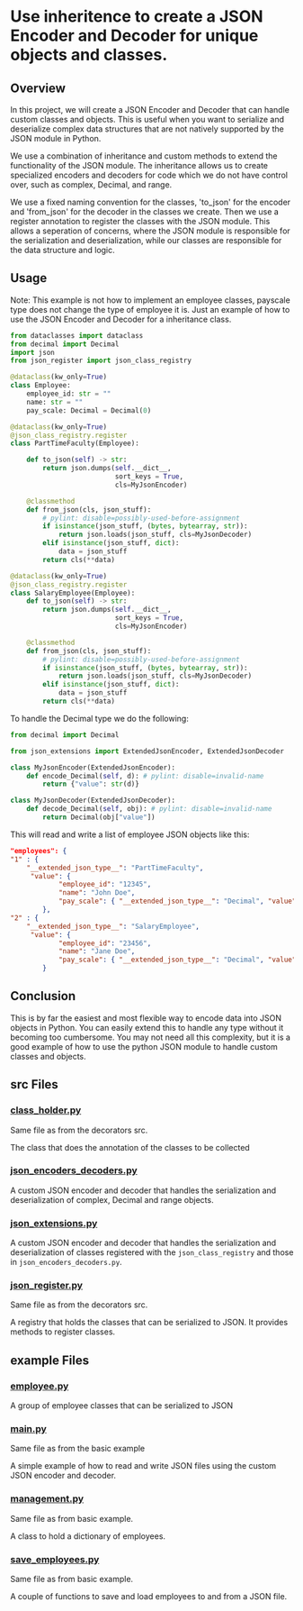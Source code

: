 # Use inheritence to create a JSON Encoder and Decoder for unique objects and classes.

## Overview
In this project, we will create a JSON Encoder and Decoder that can handle custom classes and objects. This is useful
when you want to serialize and deserialize complex data structures that are not natively supported by the JSON module in
Python.

We use a combination of inheritance and custom methods to extend the functionality of the JSON module. The inheritance
allows us to create specialized encoders and decoders for code which we do not have control over, such as complex,
Decimal, and range.

We use a fixed naming convention for the classes, 'to_json' for the encoder and 'from_json' for the decoder in the
classes we create. Then we use a register annotation to register the classes with the JSON module. This allows a
seperation of concerns, where the JSON module is responsible for the serialization and deserialization, while our
classes are responsible for the data structure and logic.

## Usage
Note: This example is not how to implement an employee classes, payscale type does not change the type of employee it is.
Just an example of how to use the JSON Encoder and Decoder for a inheritance class.

```python
from dataclasses import dataclass
from decimal import Decimal 
import json
from json_register import json_class_registry

@dataclass(kw_only=True)
class Employee:
    employee_id: str = ""
    name: str = ""
    pay_scale: Decimal = Decimal(0)

@dataclass(kw_only=True)
@json_class_registry.register
class PartTimeFaculty(Employee):

    def to_json(self) -> str:
        return json.dumps(self.__dict__,
                          sort_keys = True,
                          cls=MyJsonEncoder)

    @classmethod
    def from_json(cls, json_stuff):
        # pylint: disable=possibly-used-before-assignment
        if isinstance(json_stuff, (bytes, bytearray, str)):
            return json.loads(json_stuff, cls=MyJsonDecoder)
        elif isinstance(json_stuff, dict):
            data = json_stuff
        return cls(**data)

@dataclass(kw_only=True)
@json_class_registry.register
class SalaryEmployee(Employee):
    def to_json(self) -> str:
        return json.dumps(self.__dict__,
                          sort_keys = True,
                          cls=MyJsonEncoder)

    @classmethod
    def from_json(cls, json_stuff):
        # pylint: disable=possibly-used-before-assignment
        if isinstance(json_stuff, (bytes, bytearray, str)):
            return json.loads(json_stuff, cls=MyJsonDecoder)
        elif isinstance(json_stuff, dict):
            data = json_stuff
        return cls(**data)
```

To handle the Decimal type we do the following:

```python
from decimal import Decimal

from json_extensions import ExtendedJsonEncoder, ExtendedJsonDecoder

class MyJsonEncoder(ExtendedJsonEncoder):
    def encode_Decimal(self, d): # pylint: disable=invalid-name
        return {"value": str(d)}

class MyJsonDecoder(ExtendedJsonDecoder):
    def decode_Decimal(self, obj): # pylint: disable=invalid-name
        return Decimal(obj["value"])
```

This will read and write a list of employee JSON objects like this:

```json
"employees": {
"1" : {
    "__extended_json_type__": "PartTimeFaculty",
     "value": {
            "employee_id": "12345",
            "name": "John Doe",
            "pay_scale": { "__extended_json_type__": "Decimal", "value": "5000.00"}
        },
"2" : {
    "__extended_json_type__": "SalaryEmployee",
     "value": {
            "employee_id": "23456",
            "name": "Jane Doe",
            "pay_scale": { "__extended_json_type__": "Decimal", "value": "250000.00"}
        }
```

## Conclusion
This is by far the easiest and most flexible way to encode data into JSON objects in Python. You can easily extend this to handle any
type without it becoming too cumbersome.  You may not need all this complexity, but it is a good example of how to use
the python JSON module to handle custom classes and objects.

## src Files

### [class_holder.py](../decorators/src/class_holder.py)
Same file as from the decorators src.

The class that does the annotation of the classes to be collected

### [json_encoders_decoders.py](src/json_encoders_decoders.py)
A custom JSON encoder and decoder that handles the serialization and deserialization of complex, Decimal and range objects.

### [json_extensions.py](src/json_extensions.py)
A custom JSON encoder and decoder that handles the serialization and deserialization of classes registered with the
`json_class_registry` and those in `json_encoders_decoders.py`.

### [json_register.py](../decorators/src/json_register.py)
Same file as from the decorators src.

A registry that holds the classes that can be serialized to JSON. It provides methods to register classes.

## example Files
### [employee.py](example/employee.py)
A group of employee classes that can be serialized to JSON

### [main.py](../basic/example/main.py)
Same file as from the basic example

A simple example of how to read and write JSON files using the custom JSON encoder and decoder.

### [management.py](../basic/example/management.py)
Same file as from basic example.

A class to hold a dictionary of employees.

### [save_employees.py](../basic/example/save_employees.py)
Same file as from basic example.

A couple of functions to save and load employees to and from a JSON file.
